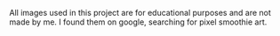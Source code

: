 All images used in this project are for educational purposes and are not made by me. I found them on google, searching for pixel smoothie art. 
